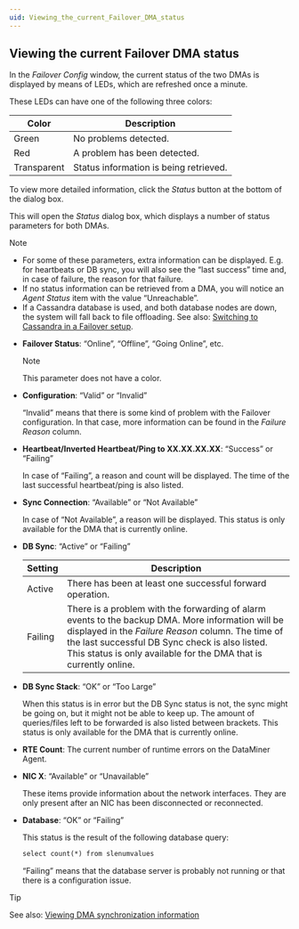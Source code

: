 ```yaml
---
uid: Viewing_the_current_Failover_DMA_status
---
```


## Viewing the current Failover DMA status

In the *Failover Config* window, the current status of the two DMAs is displayed by means of LEDs, which are refreshed once a minute.

These LEDs can have one of the following three colors:

| Color       | Description                            |
|-------------|----------------------------------------|
| Green       | No problems detected.                  |
| Red         | A problem has been detected.           |
| Transparent | Status information is being retrieved. |

To view more detailed information, click the *Status* button at the bottom of the dialog box.

This will open the *Status* dialog box, which displays a number of status parameters for both DMAs.

> [!NOTE]
> - For some of these parameters, extra information can be displayed. E.g. for heartbeats or DB sync, you will also see the “last success” time and, in case of failure, the reason for that failure.
> - If no status information can be retrieved from a DMA, you will notice an *Agent Status* item with the value “Unreachable”.
> - If a Cassandra database is used, and both database nodes are down, the system will fall back to file offloading. See also: [Switching to Cassandra in a Failover setup](../databases/Migrating_the_general_database_to_Cassandra.md#switching-to-cassandra-in-a-failover-setup).

- **Failover Status**: “Online”, “Offline”, “Going Online”, etc.

    > [!NOTE]
    > This parameter does not have a color.

- **Configuration**: “Valid” or “Invalid”

    “Invalid” means that there is some kind of problem with the Failover configuration. In that case, more information can be found in the *Failure Reason* column.

- **Heartbeat/Inverted Heartbeat/Ping to XX.XX.XX.XX**: “Success” or “Failing”

    In case of “Failing”, a reason and count will be displayed. The time of the last successful heartbeat/ping is also listed.

- **Sync Connection**: “Available” or “Not Available”

    In case of “Not Available”, a reason will be displayed.     This status is only available for the DMA that is currently online.

- **DB Sync**: “Active” or “Failing”

    | Setting | Description                                                                                                                                                                                                                                                                                                       |
    |-----------|-------------------------------------------------------------------------------------------------------------------------------------------------------------------------------------------------------------------------------------------------------------------------------------------------------------------|
    | Active    | There has been at least one successful forward operation.                                                                                                                                                                                                                                                         |
    | Failing   | There is a problem with the forwarding of alarm events to the backup DMA. More information will be displayed in the *Failure Reason* column. The time of the last successful DB Sync check is also listed.<br> This status is only available for the DMA that is currently online. |

- **DB Sync Stack**: “OK” or “Too Large”

    When this status is in error but the DB Sync status is not, the sync might be going on, but it might not be able to keep up. The amount of queries/files left to be forwarded is also listed between brackets.
    This status is only available for the DMA that is currently online.

- **RTE Count**: The current number of runtime errors on the DataMiner Agent.

- **NIC X**: “Available” or “Unavailable”

    These items provide information about the network interfaces. They are only present after an NIC has been disconnected or reconnected.

- **Database**: “OK” or “Failing”

    This status is the result of the following database query:

    ```txt
    select count(*) from slenumvalues
    ```

    “Failing” means that the database server is probably not running or that there is a configuration issue.

> [!TIP]
> See also:
> [Viewing DMA synchronization information](Synchronizing_the_DMA_databases.md#viewing-dma-synchronization-information)
